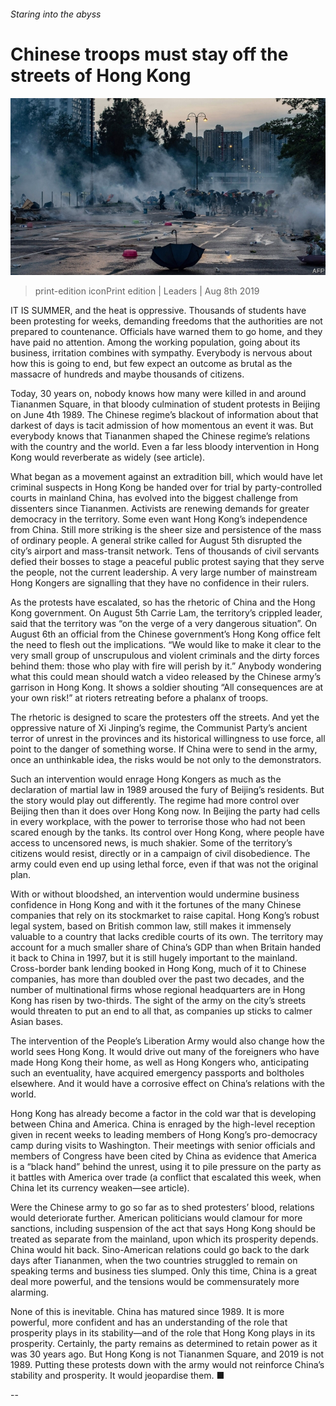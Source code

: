 ###### Staring into the abyss

# Chinese troops must stay off the streets of Hong Kong 

![image](images/20190810_LDD001_0.jpg) 

> print-edition iconPrint edition | Leaders | Aug 8th 2019 

IT IS SUMMER, and the heat is oppressive. Thousands of students have been protesting for weeks, demanding freedoms that the authorities are not prepared to countenance. Officials have warned them to go home, and they have paid no attention. Among the working population, going about its business, irritation combines with sympathy. Everybody is nervous about how this is going to end, but few expect an outcome as brutal as the massacre of hundreds and maybe thousands of citizens. 

Today, 30 years on, nobody knows how many were killed in and around Tiananmen Square, in that bloody culmination of student protests in Beijing on June 4th 1989. The Chinese regime’s blackout of information about that darkest of days is tacit admission of how momentous an event it was. But everybody knows that Tiananmen shaped the Chinese regime’s relations with the country and the world. Even a far less bloody intervention in Hong Kong would reverberate as widely (see article). 

What began as a movement against an extradition bill, which would have let criminal suspects in Hong Kong be handed over for trial by party-controlled courts in mainland China, has evolved into the biggest challenge from dissenters since Tiananmen. Activists are renewing demands for greater democracy in the territory. Some even want Hong Kong’s independence from China. Still more striking is the sheer size and persistence of the mass of ordinary people. A general strike called for August 5th disrupted the city’s airport and mass-transit network. Tens of thousands of civil servants defied their bosses to stage a peaceful public protest saying that they serve the people, not the current leadership. A very large number of mainstream Hong Kongers are signalling that they have no confidence in their rulers. 

As the protests have escalated, so has the rhetoric of China and the Hong Kong government. On August 5th Carrie Lam, the territory’s crippled leader, said that the territory was “on the verge of a very dangerous situation”. On August 6th an official from the Chinese government’s Hong Kong office felt the need to flesh out the implications. “We would like to make it clear to the very small group of unscrupulous and violent criminals and the dirty forces behind them: those who play with fire will perish by it.” Anybody wondering what this could mean should watch a video released by the Chinese army’s garrison in Hong Kong. It shows a soldier shouting “All consequences are at your own risk!” at rioters retreating before a phalanx of troops. 

The rhetoric is designed to scare the protesters off the streets. And yet the oppressive nature of Xi Jinping’s regime, the Communist Party’s ancient terror of unrest in the provinces and its historical willingness to use force, all point to the danger of something worse. If China were to send in the army, once an unthinkable idea, the risks would be not only to the demonstrators. 

Such an intervention would enrage Hong Kongers as much as the declaration of martial law in 1989 aroused the fury of Beijing’s residents. But the story would play out differently. The regime had more control over Beijing then than it does over Hong Kong now. In Beijing the party had cells in every workplace, with the power to terrorise those who had not been scared enough by the tanks. Its control over Hong Kong, where people have access to uncensored news, is much shakier. Some of the territory’s citizens would resist, directly or in a campaign of civil disobedience. The army could even end up using lethal force, even if that was not the original plan. 

With or without bloodshed, an intervention would undermine business confidence in Hong Kong and with it the fortunes of the many Chinese companies that rely on its stockmarket to raise capital. Hong Kong’s robust legal system, based on British common law, still makes it immensely valuable to a country that lacks credible courts of its own. The territory may account for a much smaller share of China’s GDP than when Britain handed it back to China in 1997, but it is still hugely important to the mainland. Cross-border bank lending booked in Hong Kong, much of it to Chinese companies, has more than doubled over the past two decades, and the number of multinational firms whose regional headquarters are in Hong Kong has risen by two-thirds. The sight of the army on the city’s streets would threaten to put an end to all that, as companies up sticks to calmer Asian bases. 

The intervention of the People’s Liberation Army would also change how the world sees Hong Kong. It would drive out many of the foreigners who have made Hong Kong their home, as well as Hong Kongers who, anticipating such an eventuality, have acquired emergency passports and boltholes elsewhere. And it would have a corrosive effect on China’s relations with the world. 

Hong Kong has already become a factor in the cold war that is developing between China and America. China is enraged by the high-level reception given in recent weeks to leading members of Hong Kong’s pro-democracy camp during visits to Washington. Their meetings with senior officials and members of Congress have been cited by China as evidence that America is a “black hand” behind the unrest, using it to pile pressure on the party as it battles with America over trade (a conflict that escalated this week, when China let its currency weaken—see article). 

Were the Chinese army to go so far as to shed protesters’ blood, relations would deteriorate further. American politicians would clamour for more sanctions, including suspension of the act that says Hong Kong should be treated as separate from the mainland, upon which its prosperity depends. China would hit back. Sino-American relations could go back to the dark days after Tiananmen, when the two countries struggled to remain on speaking terms and business ties slumped. Only this time, China is a great deal more powerful, and the tensions would be commensurately more alarming. 

None of this is inevitable. China has matured since 1989. It is more powerful, more confident and has an understanding of the role that prosperity plays in its stability—and of the role that Hong Kong plays in its prosperity. Certainly, the party remains as determined to retain power as it was 30 years ago. But Hong Kong is not Tiananmen Square, and 2019 is not 1989. Putting these protests down with the army would not reinforce China’s stability and prosperity. It would jeopardise them. ■ 

-- 

 